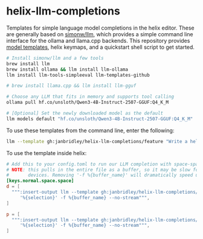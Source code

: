 # helix-llm-completions

Templates for simple language model completions in the helix editor. These are generally
based on [simonw/llm](https://github.com/simonw/llm), which provides a simple command
line interface for the ollama and llama.cpp backends. This repository provides
[model templates](https://llm.datasette.io/en/stable/templates.html#templates), helix
keymaps, and a quickstart shell script to get started.

```bash
# Install simonw/llm and a few tools
brew install llm
brew install ollama && llm install llm-ollama
llm install llm-tools-simpleeval llm-templates-github

# brew install llama.cpp && llm install llm-gguf

# Choose any LLM that fits in memory and supports tool calling
ollama pull hf.co/unsloth/Qwen3-4B-Instruct-2507-GGUF:Q4_K_M

# [Optional] Set the newly downloaded model as the default
llm models default "hf.co/unsloth/Qwen3-4B-Instruct-2507-GGUF:Q4_K_M"
```

To use these templates from the command line, enter the following:

```bash
llm --template gh:janbridley/helix-llm-completions/feature "Write a hello world script in c"
```

To use the template inside helix:

```toml
# Add this to your config.toml to run our LLM completion with space-space-p
# NOTE: this pulls in the entire file as a buffer, so it may be slow for compute-limited
#       devices. Removing '-f %{buffer_name}' will dramatically speed up processing
[keys.normal.space.space]
d = [
  """:insert-output llm --template gh:janbridley/helix-llm-completions/document \
     '%{selection}' -f %{buffer_name} --no-stream""",
]

p = [
  """:insert-output llm --template gh:janbridley/helix-llm-completions/feature \
     '%{selection}' -f %{buffer_name} --no-stream""",
]
```
